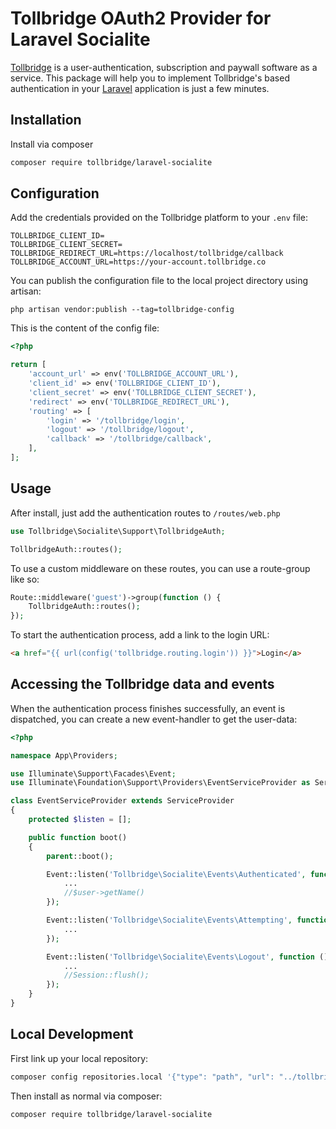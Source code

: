 # Tollbridge OAuth2 Provider for Laravel Socialite

[Tollbridge](https://tollbridge.co) is a user-authentication, subscription and paywall software as a service. This package will help you to implement Tollbridge's based authentication in your [Laravel](https://laravel.com) application is just a few minutes.

## Installation

Install via composer

```bash
composer require tollbridge/laravel-socialite
```

## Configuration

Add the credentials provided on the Tollbridge platform to your `.env` file:

```text
TOLLBRIDGE_CLIENT_ID=
TOLLBRIDGE_CLIENT_SECRET=
TOLLBRIDGE_REDIRECT_URL=https://localhost/tollbridge/callback
TOLLBRIDGE_ACCOUNT_URL=https://your-account.tollbridge.co
```

You can publish the configuration file to the local project directory using artisan:

```text
php artisan vendor:publish --tag=tollbridge-config
```

This is the content of the config file:

```php
<?php

return [
    'account_url' => env('TOLLBRIDGE_ACCOUNT_URL'),
    'client_id' => env('TOLLBRIDGE_CLIENT_ID'),
    'client_secret' => env('TOLLBRIDGE_CLIENT_SECRET'),
    'redirect' => env('TOLLBRIDGE_REDIRECT_URL'),
    'routing' => [
        'login' => '/tollbridge/login',
        'logout' => '/tollbridge/logout',
        'callback' => '/tollbridge/callback',
    ],
];
```

## Usage

After install, just add the authentication routes to `/routes/web.php`

```php
use Tollbridge\Socialite\Support\TollbridgeAuth;

TollbridgeAuth::routes();
```

To use a custom middleware on these routes, you can use a route-group like so:

```php
Route::middleware('guest')->group(function () {
    TollbridgeAuth::routes();
});
```

To start the authentication process, add a link to the login URL:

```html
<a href="{{ url(config('tollbridge.routing.login')) }}">Login</a>
```

## Accessing the Tollbridge data and events

When the authentication process finishes successfully, an event is dispatched, you can create a new event-handler to get the user-data:

```php
<?php

namespace App\Providers;

use Illuminate\Support\Facades\Event;
use Illuminate\Foundation\Support\Providers\EventServiceProvider as ServiceProvider;

class EventServiceProvider extends ServiceProvider
{
    protected $listen = [];

    public function boot()
    {
        parent::boot();

        Event::listen('Tollbridge\Socialite\Events\Authenticated', function ($user) {
            ...
            //$user->getName()
        });

        Event::listen('Tollbridge\Socialite\Events\Attempting', function () {
            ...
        });

        Event::listen('Tollbridge\Socialite\Events\Logout', function () {
            ...
            //Session::flush();
        });
    }
}
```

## Local Development

First link up your local repository:

```bash
composer config repositories.local '{"type": "path", "url": "../tollbridge-laravel-socialite"}' --file composer.json
```

Then install as normal via composer:

```bash
composer require tollbridge/laravel-socialite
```
